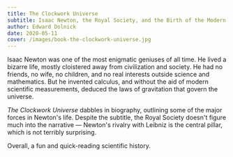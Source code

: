 ```yaml
---
title: The Clockwork Universe
subtitle: Isaac Newton, the Royal Society, and the Birth of the Modern World
author: Edward Dolnick
date: 2020-05-11
cover: /images/book-the-clockwork-universe.jpg
---
```


Isaac Newton was one of the most enigmatic geniuses of all time. He lived a bizarre life, mostly cloistered away from civilization and society. He had no friends, no wife, no children, and no real interests outside science and mathematics. But he invented calculus, and without the aid of modern scientific measurements, deduced the laws of gravitation that govern the universe.

_The Clockwork Universe_ dabbles in biography, outlining some of the major forces in Newton's life. Despite the subtitle, the Royal Society doesn't figure much into the narrative — Newton's rivalry with Leibniz is the central pillar, which is not terribly surprising.

Overall, a fun and quick-reading scientific history.